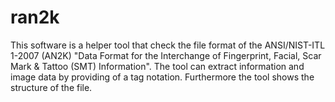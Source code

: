 # ran2k
This software is a helper tool that check the file format of the ANSI/NIST-ITL 1-2007 (AN2K) "Data Format for the Interchange of Fingerprint, Facial, Scar Mark &amp; Tattoo (SMT) Information". The tool can extract information and image data by providing of a tag notation. Furthermore the tool shows the structure of the file.
